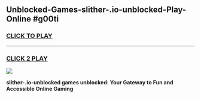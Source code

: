 
## Unblocked-Games-slither-.io-unblocked-Play-Online #g00ti
<h3>
<a href="https://news.freeplayer.one?title=slither-.io-unblocked&ref=3">CLICK TO PLAY</a></h3>
<hr>

<h3>
<a href="https://news.freeplayer.one?title=slither-.io-unblocked&ref=3">CLICK 2 PLAY</a>
  
</h3>

<a href="https://news.freeplayer.one?title=slither-.io-unblocked&ref=3"><img src="https://clearcache.store/games.png"></a>


**slither-.io-unblocked games unblocked: Your Gateway to Fun and Accessible Online Gaming**
